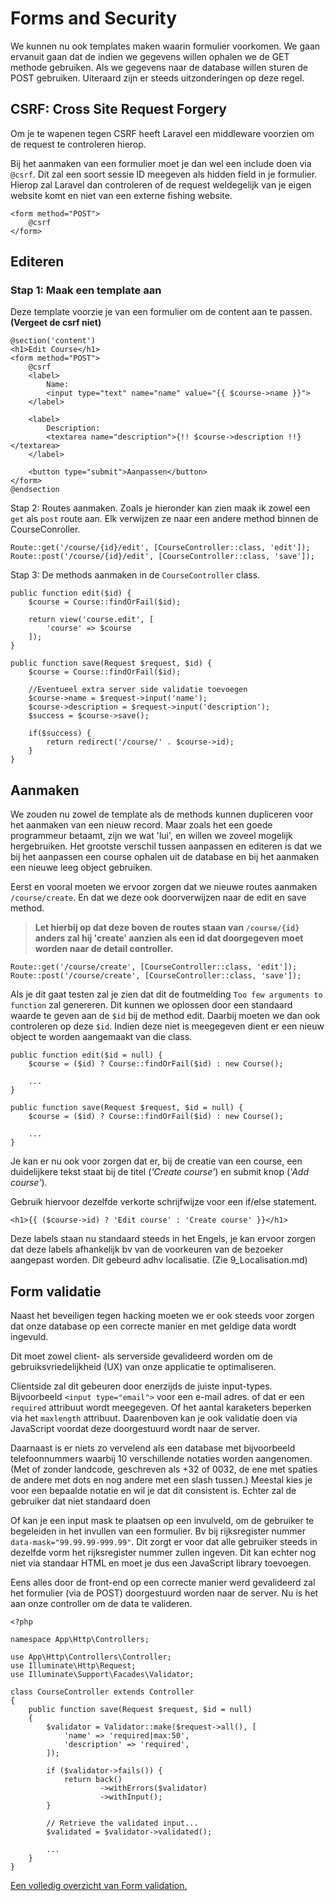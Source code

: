 # Forms and Security

We kunnen nu ook templates maken waarin formulier voorkomen. We gaan ervanuit gaan dat de indien we gegevens willen ophalen we de GET methode gebruiken. Als we gegevens naar de database willen sturen de POST gebruiken. Uiteraard zijn er steeds uitzonderingen op deze regel.

## CSRF: Cross Site Request Forgery

Om je te wapenen tegen CSRF heeft Laravel een middleware voorzien om de request te controleren hierop.

Bij het aanmaken van een formulier moet je dan wel een include doen via `@csrf`. Dit zal een soort sessie ID meegeven als hidden field in je formulier. Hierop zal Laravel dan controleren of de request weldegelijk van je eigen website komt en niet van een externe fishing website.

```
<form method="POST">
    @csrf
</form>
```

## Editeren

### Stap 1: Maak een template aan 

Deze template voorzie je van een formulier om de content aan te passen. **(Vergeet de csrf niet)**

```
@section('content')
<h1>Edit Course</h1>
<form method="POST">
    @csrf
    <label>    
        Name:
        <input type="text" name="name" value="{{ $course->name }}">
    </label>

    <label>    
        Description:
        <textarea name="description">{!! $course->description !!}</textarea>
    </label>

    <button type="submit">Aanpassen</button>
</form>
@endsection
```

Stap 2: Routes aanmaken. Zoals je hieronder kan zien maak ik zowel een `get` als `post` route aan. Elk verwijzen ze naar een andere method binnen de CourseConroller.

```
Route::get('/course/{id}/edit', [CourseController::class, 'edit']);
Route::post('/course/{id}/edit', [CourseController::class, 'save']);
```

Stap 3: De methods aanmaken in de `CourseController` class.

```
public function edit($id) {
    $course = Course::findOrFail($id);

    return view('course.edit', [
        'course' => $course
    ]);
}

public function save(Request $request, $id) {
    $course = Course::findOrFail($id);

    //Eventueel extra server side validatie toevoegen
    $course->name = $request->input('name');
    $course->description = $request->input('description');
    $success = $course->save();

    if($success) {    
        return redirect('/course/' . $course->id);   
    }
}
```

## Aanmaken

We zouden nu zowel de template als de methods kunnen dupliceren voor het aanmaken van een nieuw record. Maar zoals het een goede programmeur betaamt, zijn we wat 'lui', en willen we zoveel mogelijk hergebruiken. Het grootste verschil tussen aanpassen en editeren is dat we bij het aanpassen een course ophalen uit de database en bij het aanmaken een nieuwe leeg object gebruiken.

Eerst en vooral moeten we ervoor zorgen dat we nieuwe routes aanmaken `/course/create`. En dat we deze ook doorverwijzen naar de edit en save method.

>**Let hierbij op dat deze boven de routes staan van `/course/{id}` anders zal hij 'create' aanzien als een id dat doorgegeven moet worden naar de detail controller.**

```
Route::get('/course/create', [CourseController::class, 'edit']);
Route::post('/course/create', [CourseController::class, 'save']);
```

Als je dit gaat testen zal je zien dat dit de foutmelding `Too few arguments to function` zal genereren. Dit kunnen we oplossen door een standaard waarde te geven aan de `$id` bij de method edit. Daarbij moeten we dan ook controleren op deze `$id`. Indien deze niet is meegegeven dient er een nieuw object te worden aangemaakt van die class.

```
public function edit($id = null) {
    $course = ($id) ? Course::findOrFail($id) : new Course();

    ...
}

public function save(Request $request, $id = null) {
    $course = ($id) ? Course::findOrFail($id) : new Course();

    ...
}
```

Je kan er nu ook voor zorgen dat er, bij de creatie van een course, een duidelijkere tekst staat bij de titel (*'Create course'*) en submit knop (*'Add course'*). 

Gebruik hiervoor dezelfde verkorte schrijfwijze voor een if/else statement.

```
<h1>{{ ($course->id) ? 'Edit course' : 'Create course' }}</h1>
```

Deze labels staan nu standaard steeds in het Engels, je kan ervoor zorgen dat deze labels afhankelijk bv van de voorkeuren van de bezoeker aangepast worden. Dit gebeurd adhv localisatie. (Zie 9_Localisation.md)

## Form validatie

Naast het beveiligen tegen hacking moeten we er ook steeds voor zorgen dat onze database op een correcte manier en met geldige data wordt ingevuld.

Dit moet zowel client- als serverside gevalideerd worden om de gebruiksvriedelijkheid (UX) van onze applicatie te optimaliseren.

Clientside zal dit gebeuren door enerzijds de juiste input-types. Bijvoorbeeld `<input type="email">` voor een e-mail adres. of dat er een `required` attribuut wordt meegegeven. Of het aantal karaketers beperken via het `maxlength` attribuut. Daarenboven kan je ook validatie doen via JavaScript voordat deze doorgestuurd wordt naar de server. 

Daarnaast is er niets zo vervelend als een database met bijvoorbeeld telefoonnummers waarbij 10 verschillende notaties worden aangenomen. (Met of zonder landcode, geschreven als +32 of 0032, de ene met spaties de andere met dots en nog andere met een slash tussen.) Meestal kies je voor een bepaalde notatie en wil je dat dit consistent is. Echter zal de gebruiker dat niet standaard doen

Of kan je een input mask te plaatsen op een invulveld, om de gebruiker te begeleiden in het invullen van een formulier. Bv bij rijksregister nummer `data-mask="99.99.99-999.99"`. Dit zorgt er voor dat alle gebruiker steeds in dezelfde vorm het rijksregister nummer zullen ingeven. Dit kan echter nog niet via standaar HTML en moet je dus een JavaScript library toevoegen.

Eens alles door de front-end op een correcte manier werd gevalideerd zal het formulier (via de POST) doorgestuurd worden naar de server. Nu is het aan onze controller om de data te valideren.

```
<?php
 
namespace App\Http\Controllers;
 
use App\Http\Controllers\Controller;
use Illuminate\Http\Request;
use Illuminate\Support\Facades\Validator;
 
class CourseController extends Controller
{
    public function save(Request $request, $id = null)
    {
        $validator = Validator::make($request->all(), [
            'name' => 'required|max:50',
            'description' => 'required',
        ]);
 
        if ($validator->fails()) {
            return back()
                    ->withErrors($validator)
                    ->withInput();
        }
 
        // Retrieve the validated input...
        $validated = $validator->validated();
 
        ...
    }
}
```

[Een volledig overzicht van Form validation.](https://laravel.com/docs/9.x/validation)
